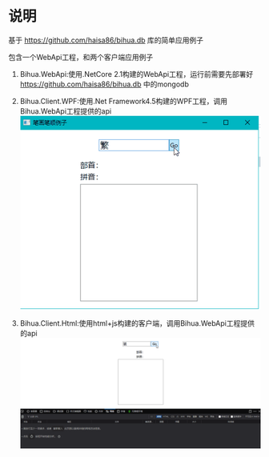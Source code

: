 # 说明
基于 https://github.com/haisa86/bihua.db 库的简单应用例子

包含一个WebApi工程，和两个客户端应用例子

1. Bihua.WebApi:使用.NetCore 2.1构建的WebApi工程，运行前需要先部署好 https://github.com/haisa86/bihua.db 中的mongodb

2. Bihua.Client.WPF:使用.Net Framework4.5构建的WPF工程，调用Bihua.WebApi工程提供的api
![image](https://github.com/haisa86/bihua.sample/blob/master/Bihua.Client.WPF/preview.gif)

2. Bihua.Client.Html:使用html+js构建的客户端，调用Bihua.WebApi工程提供的api
![image](https://github.com/haisa86/bihua.sample/blob/master/Bihua.Client.Html/preview.gif)
